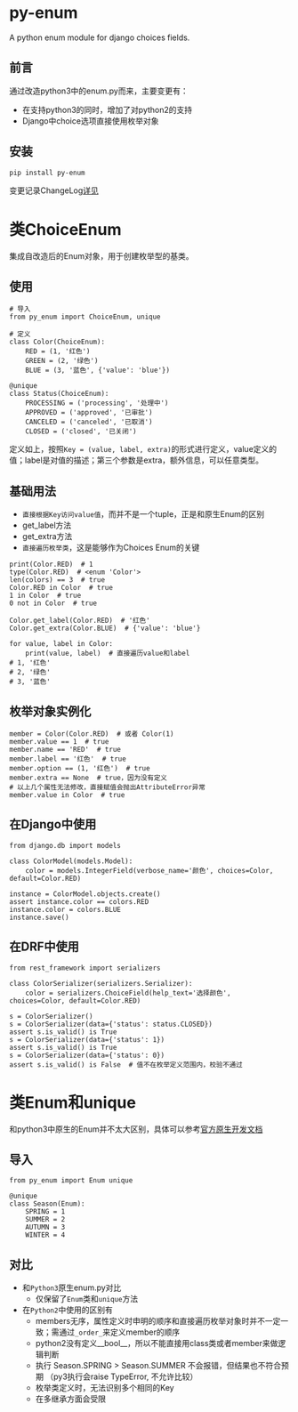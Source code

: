 # py-enum
A python enum module for django choices fields.

## 前言
通过改造python3中的enum.py而来，主要变更有：
- 在支持python3的同时，增加了对python2的支持
- Django中choice选项直接使用枚举对象

## 安装

	pip install py-enum

变更记录ChangeLog[详见](https://github.com/SkylerHu/py-enum/blob/master/docs/CHANGELOG-1.x.md)

# 类ChoiceEnum
集成自改造后的Enum对象，用于创建枚举型的基类。

## 使用

```
# 导入
from py_enum import ChoiceEnum, unique

# 定义
class Color(ChoiceEnum):
    RED = (1, '红色')
    GREEN = (2, '绿色')
    BLUE = (3, '蓝色', {'value': 'blue'})

@unique
class Status(ChoiceEnum):
    PROCESSING = ('processing', '处理中')
    APPROVED = ('approved', '已审批')
    CANCELED = ('canceled', '已取消')
    CLOSED = ('closed', '已关闭')
```
定义如上，按照`Key = (value, label, extra)`的形式进行定义，value定义的值；label是对值的描述；第三个参数是extra，额外信息，可以任意类型。

## 基础用法
- `直接根据Key访问value值`，而并不是一个tuple，正是和原生Enum的区别
- get_label方法
- get_extra方法
- `直接遍历枚举类`，这是能够作为Choices Enum的关键
```
print(Color.RED)  # 1
type(Color.RED)  # <enum 'Color'>
len(colors) == 3  # true
Color.RED in Color  # true
1 in Color  # true
0 not in Color  # true

Color.get_label(Color.RED)  # '红色'
Color.get_extra(Color.BLUE)  # {'value': 'blue'}

for value, label in Color:
    print(value, label)  # 直接遍历value和label
# 1, '红色'
# 2, '绿色'
# 3, '蓝色'
```
## 枚举对象实例化
```
member = Color(Color.RED)  # 或者 Color(1)
member.value == 1  # true
member.name == 'RED'  # true
member.label == '红色'  # true
member.option == (1, '红色')  # true
member.extra == None  # true，因为没有定义
# 以上几个属性无法修改，直接赋值会抛出AttributeError异常
member.value in Color  # true
```

## 在Django中使用
```
from django.db import models

class ColorModel(models.Model):
    color = models.IntegerField(verbose_name='颜色', choices=Color, default=Color.RED)

instance = ColorModel.objects.create()
assert instance.color == colors.RED
instance.color = colors.BLUE
instance.save()
```
## 在DRF中使用
```
from rest_framework import serializers

class ColorSerializer(serializers.Serializer):
    color = serializers.ChoiceField(help_text='选择颜色', choices=Color, default=Color.RED)

s = ColorSerializer()
s = ColorSerializer(data={'status': status.CLOSED})
assert s.is_valid() is True
s = ColorSerializer(data={'status': 1})
assert s.is_valid() is True
s = ColorSerializer(data={'status': 0})
assert s.is_valid() is False  # 值不在枚举定义范围内，校验不通过
```

# 类Enum和unique
和python3中原生的Enum并不太大区别，具体可以参考[官方原生开发文档](https://docs.python.org/3.6/library/enum.html)

## 导入

    from py_enum import Enum unique

    @unique
    class Season(Enum):
        SPRING = 1
        SUMMER = 2
        AUTUMN = 3
        WINTER = 4

## 对比
- 和`Python3`原生enum.py对比
  - 仅保留了`Enum`类和`unique`方法
- 在`Python2`中使用的区别有
  - members无序，属性定义时申明的顺序和直接遍历枚举对象时并不一定一致；需通过`_order_`来定义member的顺序
  - python2没有定义__bool__，所以不能直接用class类或者member来做逻辑判断
  - 执行 Season.SPRING > Season.SUMMER 不会报错，但结果也不符合预期 （py3执行会raise TypeError, 不允许比较）
  - 枚举类定义时，无法识别多个相同的Key
  - 在多继承方面会受限
